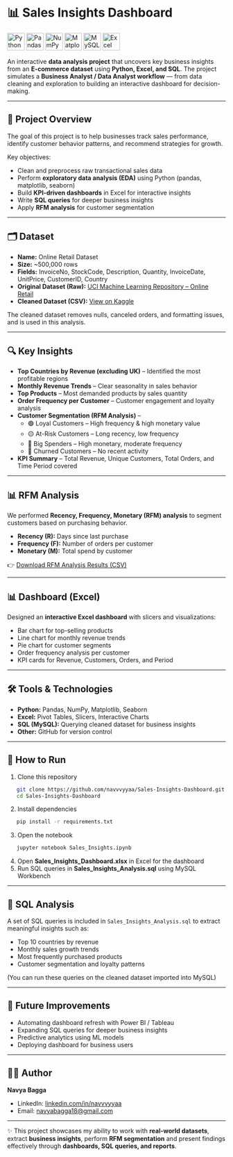 # 📊 Sales Insights Dashboard  

<p>
  <img src="https://cdn.jsdelivr.net/gh/devicons/devicon/icons/python/python-original.svg" alt="Python" width="40" height="40"/>
  <img src="https://cdn.jsdelivr.net/gh/devicons/devicon/icons/pandas/pandas-original.svg" alt="Pandas" width="40" height="40"/>
  <img src="https://cdn.jsdelivr.net/gh/devicons/devicon/icons/numpy/numpy-original.svg" alt="NumPy" width="40" height="40"/>
  <img src="https://cdn.jsdelivr.net/gh/devicons/devicon/icons/matplotlib/matplotlib-original.svg" alt="Matplotlib" width="40" height="40"/>
  <img src="https://cdn.jsdelivr.net/gh/devicons/devicon/icons/mysql/mysql-original.svg" alt="MySQL" width="40" height="40"/>
  <img src="https://img.icons8.com/color/48/000000/ms-excel.png" alt="Excel" width="40" height="40"/>
</p>  

An interactive **data analysis project** that uncovers key business insights from an **E-commerce dataset** using **Python, Excel, and SQL**. The project simulates a **Business Analyst / Data Analyst workflow** — from data cleaning and exploration to building an interactive dashboard for decision-making.  

---

## 📌 Project Overview
The goal of this project is to help businesses track sales performance, identify customer behavior patterns, and recommend strategies for growth.  

Key objectives:  
- Clean and preprocess raw transactional sales data  
- Perform **exploratory data analysis (EDA)** using Python (pandas, matplotlib, seaborn)  
- Build **KPI-driven dashboards** in Excel for interactive insights  
- Write **SQL queries** for deeper business insights
- Apply **RFM analysis** for customer segmentation  

---

## 🗂 Dataset
- **Name:** Online Retail Dataset  
- **Size:** ~500,000 rows  
- **Fields:** InvoiceNo, StockCode, Description, Quantity, InvoiceDate, UnitPrice, CustomerID, Country
- **Original Dataset (Raw):** [UCI Machine Learning Repository – Online Retail](https://archive.ics.uci.edu/ml/datasets/online+retail)  
- **Cleaned Dataset (CSV):** [View on Kaggle](https://www.kaggle.com/datasets/navvyaa/online-retail-dataset-cleaned-version)  

The cleaned dataset removes nulls, canceled orders, and formatting issues, and is used in this analysis.  

---

## 🔍 Key Insights
- **Top Countries by Revenue (excluding UK)** – Identified the most profitable regions  
- **Monthly Revenue Trends** – Clear seasonality in sales behavior  
- **Top Products** – Most demanded products by sales quantity  
- **Order Frequency per Customer** – Customer engagement and loyalty analysis  
- **Customer Segmentation (RFM Analysis)** –  
   - 🟢 Loyal Customers – High frequency & high monetary value  
   - 🟡 At-Risk Customers – Long recency, low frequency  
   - 🔵 Big Spenders – High monetary, moderate frequency  
   - 🔴 Churned Customers – No recent activity  
- **KPI Summary** – Total Revenue, Unique Customers, Total Orders, and Time Period covered  

---

## 📊 RFM Analysis
We performed **Recency, Frequency, Monetary (RFM) analysis** to segment customers based on purchasing behavior.  

- **Recency (R):** Days since last purchase  
- **Frequency (F):** Number of orders per customer  
- **Monetary (M):** Total spend by customer  

👉 [Download RFM Analysis Results (CSV)](data/rfm_analysis.csv)  
  

---

## 📊 Dashboard (Excel)
Designed an **interactive Excel dashboard** with slicers and visualizations:  
- Bar chart for top-selling products  
- Line chart for monthly revenue trends  
- Pie chart for customer segments  
- Order frequency analysis per customer  
- KPI cards for Revenue, Customers, Orders, and Period  

---

## 🛠 Tools & Technologies
- **Python:** Pandas, NumPy, Matplotlib, Seaborn  
- **Excel:** Pivot Tables, Slicers, Interactive Charts  
- **SQL (MySQL):** Querying cleaned dataset for business insights  
- **Other:** GitHub for version control  

---

## 🚀 How to Run
1. Clone this repository  
```bash
   git clone https://github.com/navvvyyaa/Sales-Insights-Dashboard.git
   cd Sales-Insights-Dashboard
```
2. Install dependencies
```bash
   pip install -r requirements.txt
```
3. Open the notebook
```bash
   jupyter notebook Sales_Insights.ipynb
```
4. Open **Sales_Insights_Dashboard.xlsx** in Excel for the dashboard  
5. Run SQL queries in **Sales_Insights_Analysis.sql** using MySQL Workbench  

---

## 📜 SQL Analysis
A set of SQL queries is included in `Sales_Insights_Analysis.sql` to extract meaningful insights such as:  
- Top 10 countries by revenue  
- Monthly sales growth trends  
- Most frequently purchased products  
- Customer segmentation and loyalty patterns  

(You can run these queries on the cleaned dataset imported into MySQL)  

---

## 📝 Future Improvements
- Automating dashboard refresh with Power BI / Tableau  
- Expanding SQL queries for deeper business insights  
- Predictive analytics using ML models
- Deploying dashboard for business users

---

## 👩‍💻 Author
**Navya Bagga**  
- LinkedIn: [linkedin.com/in/navvvyyaa](https://linkedin.com/in/navvvyyaa)  
- Email: navyabagga18@gmail.com  

---

✨ This project showcases my ability to work with **real-world datasets**, extract **business insights**, perform **RFM segmentation** and present findings effectively through **dashboards, SQL queries, and reports**.
